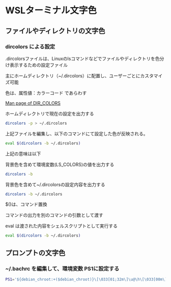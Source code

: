 # WSLターミナル文字色

## ファイルやディレクトリの文字色

### dircolors による設定

.dircolorsファイルは、Linuxのlsコマンドなどでファイルやディレクトリを色分け表示するための設定ファイル

主にホームディレクトリ（~/.dircolors）に配置し、ユーザーごとにカスタマイズ可能

色は、属性値：カラーコード であらわす

[Man page of DIR_COLORS](https://linuxjm.sourceforge.io/html/LDP_man-pages/man5/dir_colors.5.html)

ホームディレクトリで現在の設定を出力する

```bash
dircolors -p > ~/.dircolors
```

上記ファイルを編集し、以下のコマンドにて設定した色が反映される。

```bash
eval $(dircolors -b ~/.dircolors)
```

上記の意味は以下

背景色を含めて環境変数(LS_COLORS)の値を出力する

```bash
dircolors -b
```

背景色を含めて~/.dircolorsの設定内容を出力する

```bash
dircolors -b ~/.dircolors
```

$()は、コマンド置換

コマンドの出力を別のコマンドの引数として渡す

eval は渡された内容をシェルスクリプトとして実行する

```bash
eval $(dircolors -b ~/.dircolors)
```

## プロンプトの文字色

### ~/.bachrc を編集して、環境変数 PS1に設定する

```bash
PS1='${debian_chroot:+($debian_chroot)}\[\033[01;32m\]\u@\h\[\033[00m\]:\[\033[01;36m\]\w\[\033[00m\]\$ '
```